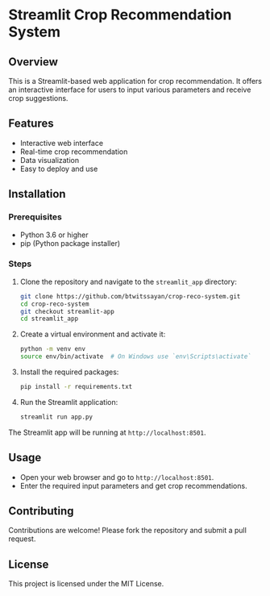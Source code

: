 # Streamlit Crop Recommendation System

## Overview
This is a Streamlit-based web application for crop recommendation. It offers an interactive interface for users to input various parameters and receive crop suggestions.

## Features
- Interactive web interface
- Real-time crop recommendation
- Data visualization
- Easy to deploy and use

## Installation

### Prerequisites
- Python 3.6 or higher
- pip (Python package installer)

### Steps
1. Clone the repository and navigate to the `streamlit_app` directory:
    ```sh
    git clone https://github.com/btwitssayan/crop-reco-system.git
    cd crop-reco-system
    git checkout streamlit-app
    cd streamlit_app
    ```

2. Create a virtual environment and activate it:
    ```sh
    python -m venv env
    source env/bin/activate  # On Windows use `env\Scripts\activate`
    ```

3. Install the required packages:
    ```sh
    pip install -r requirements.txt
    ```

4. Run the Streamlit application:
    ```sh
    streamlit run app.py
    ```

The Streamlit app will be running at `http://localhost:8501`.

## Usage
- Open your web browser and go to `http://localhost:8501`.
- Enter the required input parameters and get crop recommendations.

## Contributing
Contributions are welcome! Please fork the repository and submit a pull request.

## License
This project is licensed under the MIT License.
